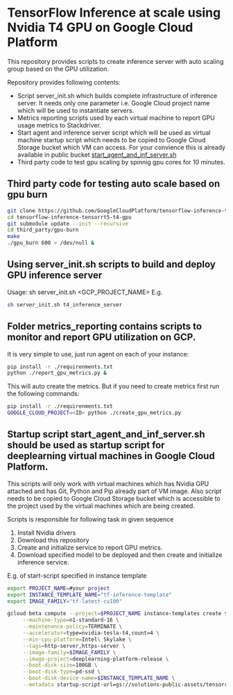 <!--
  Licensed to the Apache Software Foundation (ASF) under one or more
  contributor license agreements.  See the NOTICE file distributed with
  this work for additional information regarding copyright ownership.
  The ASF licenses this file to You under the Apache License, Version 2.0
  (the "License"); you may not use this file except in compliance with
  the License.  You may obtain a copy of the License at

      http://www.apache.org/licenses/LICENSE-2.0

  Unless required by applicable law or agreed to in writing, software
  distributed under the License is distributed on an "AS IS" BASIS,
  WITHOUT WARRANTIES OR CONDITIONS OF ANY KIND, either express or implied.
  See the License for the specific language governing permissions and
  limitations under the License.
-->

# TensorFlow Inference at scale using Nvidia T4 GPU on Google Cloud Platform

This repository provides scripts to create inference server with auto scaling group based on the GPU utilization.

Repository provides following contents:
- Script server_init.sh which builds complete infrastructure of inference server. It needs only one parameter i.e. Google Cloud project name which will be used to instantiate servers.
- Metrics reporting scripts used by each virtual machine to report GPU usage metrics to Stackdriver.
- Start agent and inference server script which will be used as virtual machine startup script which needs to be copied to Google Cloud Storage bucket which VM can access. For your convience this is already available in public bucket [start_agent_and_inf_server.sh](gs://solutions-public-assets/tensorrt-t4-gpu/start_agent_and_inf_server.sh)
- Third party code to test gpu scaling by spinnig gpu cores for 10 minutes.

## Third party code for testing auto scale based on gpu burn

```bash
git clone https://github.com/GoogleCloudPlatform/tensorflow-inference-tensorrt5-t4-gpu.git
cd tensorflow-inference-tensorrt5-t4-gpu
git submodule update --init --recursive
cd third_party/gpu-burn
make
./gpu_burn 600 > /dev/null &
```

## Using server_init.sh scripts to build and deploy GPU inference server
Usage: sh server_init.sh <GCP_PROJECT_NAME>
E.g. 
```bash
sh server_init.sh t4_inference_server
```

## Folder metrics_reporting  contains scripts to monitor and report GPU utilization on GCP.
It is very simple to use, just run agent on each of your instance:

```bash
pip install -r ./requirenments.txt
python ./report_gpu_metrics.py &
```

This will auto create the metrics. But if you need to create metrics first run the following commands:

```bash
pip install -r ./requirenments.txt
GOOGLE_CLOUD_PROJECT=<ID> python ./create_gpu_metrics.py
```

## Startup script start_agent_and_inf_server.sh should be used as startup script for deeplearning virtual machines in Google Cloud Platform.

This scripts will only work with virtual machines which has Nvidia GPU attached and has Git, Python and Pip already part of VM image. Also script needs to be copied to Google Cloud Storage bucket which is accessible to the project used by the virtual machines which are being created.

Scripts is responsible for following task in given sequence
1. Install Nvidia drivers
2. Download this repository 
3. Create and initialize service to report GPU metrics.
4. Download specified model to be deployed and then create and initialize inference service.

E.g. of start-script specified in instance template
```bash
export PROJECT_NAME=#your project
export INSTANCE_TEMPLATE_NAME="tf-inference-template"
export IMAGE_FAMILY="tf-latest-cu100" 

gcloud beta compute --project=$PROJECT_NAME instance-templates create $INSTANCE_TEMPLATE_NAME \
     --machine-type=n1-standard-16 \
     --maintenance-policy=TERMINATE \
     --accelerator=type=nvidia-tesla-t4,count=4 \
     --min-cpu-platform=Intel\ Skylake \
     --tags=http-server,https-server \
     --image-family=$IMAGE_FAMILY \
     --image-project=deeplearning-platform-release \
     --boot-disk-size=100GB \
     --boot-disk-type=pd-ssd \
     --boot-disk-device-name=$INSTANCE_TEMPLATE_NAME \
     --metadata startup-script-url=gs://solutions-public-assets/tensorrt-t4-gpu/start_agent_and_inf_server.sh

```
